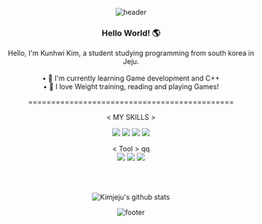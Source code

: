 
<div align = "center">
  
![header](https://capsule-render.vercel.app/api?type=waving&color=gradient&height=100&text=🎮Develop&fontSize=45&section=header)

</div>

<div align = "center">
  
### Hello World! 🌎

Hello, I'm Kunhwi Kim, a student studying programming from south korea in Jeju. 
<br>
<br>
• 📖 I'm currently learning Game development and C++ <br>
• 🌱 I love Weight training, reading and playing Games!
</div>
  
<div align = "center">

=============================================
  
</div>  
  
<div align = "center">
< MY SKILLS >
<br> 

<a href="버튼을 눌렀을 때 이동할 링크" target="_blank"><img src="https://img.shields.io/badge/C++-blue?style=뱃지모양&logo=c%2B%2B&logoColor=로고색상"/></a>
<a href="버튼을 눌렀을 때 이동할 링크" target="_blank"><img src="https://img.shields.io/badge/C-006600?style=뱃지모양&logo=C Sharp&logoColor=로고색상"/></a>
<a href="버튼을 눌렀을 때 이동할 링크" target="_blank"><img src="https://img.shields.io/badge/HTML5-512bd4?style=뱃지모양&logo=HTML5&logoColor=white"/></a>
<a href="버튼을 눌렀을 때 이동할 링크" target="_blank"><img src="https://img.shields.io/badge/CSS3-ff0000?style=뱃지모양&logo=CSS3&logoColor=로고색상"/></a>

< Tool > qq
<br>
<a href="버튼을 눌렀을 때 이동할 링크" target="_blank"><img src="https://img.shields.io/badge/Unity-000000?style=뱃지모양&logo=unity&logoColor=로고색상"/></a>
<a href="버튼을 눌렀을 때 이동할 링크" target="_blank"><img src="https://img.shields.io/badge/Unreal Engine-0E1128?style=뱃지모양&logo=Unreal Engine&logoColor=로고색상"/></a>
<a href="버튼을 눌렀을 때 이동할 링크" target="_blank"><img src="https://img.shields.io/badge/Visual Studio Code-007acc?style=뱃지모양&logo=Visual Studio Code&logoColor=로고색상"/></a>

<br>
<br>
  
![Kimjeju's github stats](https://github-readme-stats.vercel.app/api?username=Kimjeju&show_icons=true)

 
</div>

<div align = "center">

![footer](https://capsule-render.vercel.app/api?type=waving&color=gradient&height=100&section=footer)
  
 </div> 
